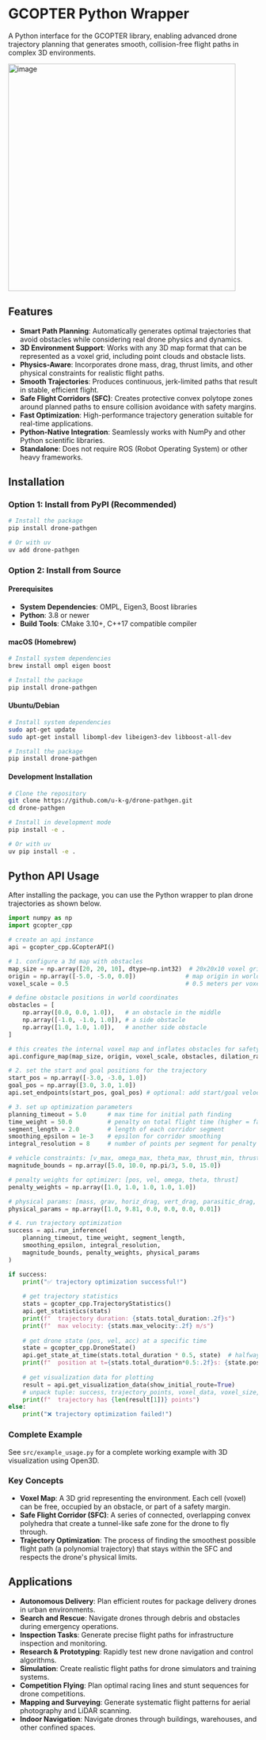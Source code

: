 # GCOPTER Python Wrapper

A Python interface for the GCOPTER library, enabling advanced drone trajectory planning that generates smooth, collision-free flight paths in complex 3D environments.

<img width="459" alt="image" src="https://github.com/user-attachments/assets/aec72152-8c2c-4bcf-8da1-df6a68c17cd9" />

## Features

- **Smart Path Planning**: Automatically generates optimal trajectories that avoid obstacles while considering real drone physics and dynamics.
- **3D Environment Support**: Works with any 3D map format that can be represented as a voxel grid, including point clouds and obstacle lists.
- **Physics-Aware**: Incorporates drone mass, drag, thrust limits, and other physical constraints for realistic flight paths.
- **Smooth Trajectories**: Produces continuous, jerk-limited paths that result in stable, efficient flight.
- **Safe Flight Corridors (SFC)**: Creates protective convex polytope zones around planned paths to ensure collision avoidance with safety margins.
- **Fast Optimization**: High-performance trajectory generation suitable for real-time applications.
- **Python-Native Integration**: Seamlessly works with NumPy and other Python scientific libraries.
- **Standalone**: Does not require ROS (Robot Operating System) or other heavy frameworks.

## Installation

### Option 1: Install from PyPI (Recommended)

```bash
# Install the package
pip install drone-pathgen

# Or with uv
uv add drone-pathgen
```

### Option 2: Install from Source

#### Prerequisites
- **System Dependencies**: OMPL, Eigen3, Boost libraries
- **Python**: 3.8 or newer
- **Build Tools**: CMake 3.10+, C++17 compatible compiler

#### macOS (Homebrew)
```bash
# Install system dependencies
brew install ompl eigen boost

# Install the package
pip install drone-pathgen
```

#### Ubuntu/Debian
```bash
# Install system dependencies
sudo apt-get update
sudo apt-get install libompl-dev libeigen3-dev libboost-all-dev

# Install the package
pip install drone-pathgen
```

#### Development Installation
```bash
# Clone the repository
git clone https://github.com/u-k-g/drone-pathgen.git
cd drone-pathgen

# Install in development mode
pip install -e .

# Or with uv
uv pip install -e .
```

## Python API Usage

After installing the package, you can use the Python wrapper to plan drone trajectories as shown below.

```python
import numpy as np
import gcopter_cpp

# create an api instance
api = gcopter_cpp.GCopterAPI()

# 1. configure a 3d map with obstacles
map_size = np.array([20, 20, 10], dtype=np.int32)  # 20x20x10 voxel grid
origin = np.array([-5.0, -5.0, 0.0])              # map origin in world coordinates
voxel_scale = 0.5                                 # 0.5 meters per voxel

# define obstacle positions in world coordinates
obstacles = [
    np.array([0.0, 0.0, 1.0]),   # an obstacle in the middle
    np.array([-1.0, -1.0, 1.0]), # a side obstacle
    np.array([1.0, 1.0, 1.0]),   # another side obstacle
]

# this creates the internal voxel map and inflates obstacles for safety
api.configure_map(map_size, origin, voxel_scale, obstacles, dilation_radius=2)

# 2. set the start and goal positions for the trajectory
start_pos = np.array([-3.0, -3.0, 1.0])
goal_pos = np.array([3.0, 3.0, 1.0])
api.set_endpoints(start_pos, goal_pos) # optional: add start/goal velocities as 3rd/4th args

# 3. set up optimization parameters
planning_timeout = 5.0      # max time for initial path finding
time_weight = 50.0          # penalty on total flight time (higher = faster)
segment_length = 2.0        # length of each corridor segment
smoothing_epsilon = 1e-3    # epsilon for corridor smoothing
integral_resolution = 8     # number of points per segment for penalty checks

# vehicle constraints: [v_max, omega_max, theta_max, thrust_min, thrust_max]
magnitude_bounds = np.array([5.0, 10.0, np.pi/3, 5.0, 15.0])

# penalty weights for optimizer: [pos, vel, omega, theta, thrust]
penalty_weights = np.array([1.0, 1.0, 1.0, 1.0, 1.0])

# physical params: [mass, grav, horiz_drag, vert_drag, parasitic_drag, speed_smooth]
physical_params = np.array([1.0, 9.81, 0.0, 0.0, 0.0, 0.01])

# 4. run trajectory optimization
success = api.run_inference(
    planning_timeout, time_weight, segment_length,
    smoothing_epsilon, integral_resolution,
    magnitude_bounds, penalty_weights, physical_params
)

if success:
    print("✅ trajectory optimization successful!")
    
    # get trajectory statistics
    stats = gcopter_cpp.TrajectoryStatistics()
    api.get_statistics(stats)
    print(f"  trajectory duration: {stats.total_duration:.2f}s")
    print(f"  max velocity: {stats.max_velocity:.2f} m/s")
    
    # get drone state (pos, vel, acc) at a specific time
    state = gcopter_cpp.DroneState()
    api.get_state_at_time(stats.total_duration * 0.5, state)  # halfway point
    print(f"  position at t={stats.total_duration*0.5:.2f}s: {state.position}")
    
    # get visualization data for plotting
    result = api.get_visualization_data(show_initial_route=True)
    # unpack tuple: success, trajectory_points, voxel_data, voxel_size, start, goal, initial_route
    print(f"  trajectory has {len(result[1])} points")
else:
    print("❌ trajectory optimization failed!")
```

### Complete Example

See `src/example_usage.py` for a complete working example with 3D visualization using Open3D.

### Key Concepts

- **Voxel Map**: A 3D grid representing the environment. Each cell (voxel) can be free, occupied by an obstacle, or part of a safety margin.
- **Safe Flight Corridor (SFC)**: A series of connected, overlapping convex polyhedra that create a tunnel-like safe zone for the drone to fly through.
- **Trajectory Optimization**: The process of finding the smoothest possible flight path (a polynomial trajectory) that stays within the SFC and respects the drone's physical limits.

## Applications

- **Autonomous Delivery**: Plan efficient routes for package delivery drones in urban environments.
- **Search and Rescue**: Navigate drones through debris and obstacles during emergency operations.
- **Inspection Tasks**: Generate precise flight paths for infrastructure inspection and monitoring.
- **Research & Prototyping**: Rapidly test new drone navigation and control algorithms.
- **Simulation**: Create realistic flight paths for drone simulators and training systems.
- **Competition Flying**: Plan optimal racing lines and stunt sequences for drone competitions.
- **Mapping and Surveying**: Generate systematic flight patterns for aerial photography and LiDAR scanning.
- **Indoor Navigation**: Navigate drones through buildings, warehouses, and other confined spaces.

